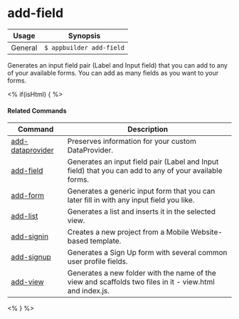 add-field
==========

Usage | Synopsis
------|-------
General | `$ appbuilder add-field`
Generates an input field pair (Label and Input field) that you can add to any of your available forms. You can add as many fields as you want to your forms.

<% if(isHtml) { %> 

#### Related Commands

Command | Description
----------|----------
[add-dataprovider](add-dataprovider.html) | Preserves information for your custom DataProvider.
[add-field](add-field.html) | Generates an input field pair (Label and Input field) that you can add to any of your available forms.
[add-form](add-form.html) | Generates а generic input form that you can later fill in with any input field you like.
[add-list](add-list.html) | Generates a list and inserts it in the selected view.
[add-signin](add-signin.html) | Creates a new project from a Mobile Website-based template.
[add-signup](add-signup.html) | Generates a Sign Up form with several common user profile fields.
[add-view](add-view.html) | Generates a new folder with the name of the view and scaffolds two files in it - view.html and index.js.
<% } %>
